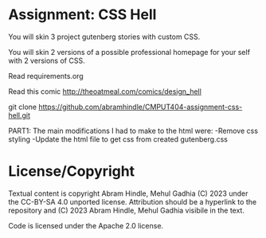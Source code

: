 Assignment: CSS Hell
====================

You will skin 3 project gutenberg stories with custom CSS.

You will skin 2 versions of a possible professional homepage for your
self with 2 versions of CSS.

Read requirements.org

Read this comic http://theoatmeal.com/comics/design_hell

git clone https://github.com/abramhindle/CMPUT404-assignment-css-hell.git

PART1: The main modifications I had to make to the html were:
-Remove css styling
-Update the html file to get css from created gutenberg.css

License/Copyright
=================

Textual content is copyright Abram Hindle, Mehul Gadhia (C) 2023 under the CC-BY-SA
4.0 unported license. Attribution should be a hyperlink to the
repository and (C) 2023 Abram Hindle, Mehul Gadhia visibile in the text.

Code is licensed under the Apache 2.0 license.


